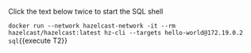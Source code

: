 Click the text below twice to start the SQL shell

`docker run --network hazelcast-network -it --rm hazelcast/hazelcast:latest hz-cli --targets hello-world@172.19.0.2 sql`{{execute T2}}
